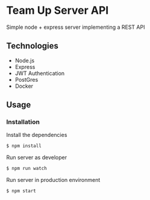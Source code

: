 # Team Up Server API

Simple node + express server implementing a REST API

## Technologies

- Node.js
- Express
- JWT Authentication
- PostGres
- Docker

## Usage

### Installation

Install the dependencies

```sh
$ npm install
```

Run server as developer

```sh
$ npm run watch
```

Run server in production environment

```sh
$ npm start
```
